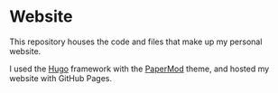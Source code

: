 # Website

This repository houses the code and files that make up my personal website. 

I used the [Hugo](https://gohugo.io/) framework with the [PaperMod](https://github.com/adityatelange/hugo-PaperMod/) theme, and hosted my website with GitHub Pages.
